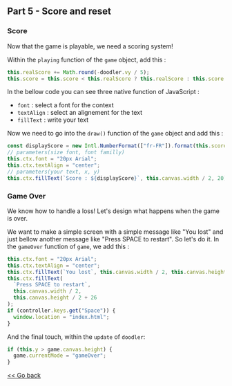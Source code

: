 ## Part 5 - Score and reset

### Score

Now that the game is playable, we need a scoring system!

Within the `playing` function of the `game` object, add this :

```javascript
this.realScore += Math.round(-doodler.vy / 5);
this.score = this.score < this.realScore ? this.realScore : this.score;
```

In the bellow code you can see three native function of JavaScript : 
* ```font``` : select a font for the context
* ```textAlign``` : select an alignement for the text
* ```fillText``` : write your text

Now we need to go into the `draw()` function of the `game` object and add this :

```javascript
const displayScore = new Intl.NumberFormat(["fr-FR"]).format(this.score);
// parameters(size font, font familly)
this.ctx.font = "20px Arial";
this.ctx.textAlign = "center";
// parameters(your text, x, y)
this.ctx.fillText(`Score : ${displayScore}`, this.canvas.width / 2, 20);
```

### Game Over

We know how to handle a loss! Let's design what happens when the game is over.

We want to make a simple screen with a simple message like "You lost" and just bellow another message like "Press SPACE to restart". So let's do it.
In the `gameOver` function of `game`, we add this :

```javascript
this.ctx.font = "20px Arial";
this.ctx.textAlign = "center";
this.ctx.fillText(`You lost`, this.canvas.width / 2, this.canvas.height / 2);
this.ctx.fillText(
  `Press SPACE to restart`,
  this.canvas.width / 2,
  this.canvas.height / 2 + 26
);
if (controller.keys.get("Space")) {
  window.location = "index.html";
}
```

And the final touch, within the `update` of `doodler`:

```javascript
if (this.y > game.canvas.height) {
  game.currentMode = "gameOver";
}
```

[<< Go back](./part_4.md)
